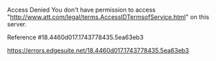 Access Denied
You don't have permission to access "http://www.att.com/legal/terms.AccessIDTermsofService.html" on this server.

Reference #18.4460d017.1743778435.5ea63eb3

https://errors.edgesuite.net/18.4460d017.1743778435.5ea63eb3